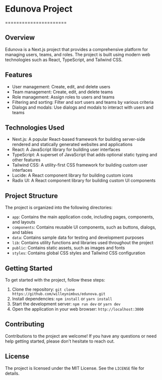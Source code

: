 # Edunova Project

======================

## Overview

Edunova is a Next.js project that provides a comprehensive platform for managing users, teams, and roles. The project is built using modern web technologies such as React, TypeScript, and Tailwind CSS.

## Features

- User management: Create, edit, and delete users
- Team management: Create, edit, and delete teams
- Role management: Assign roles to users and teams
- Filtering and sorting: Filter and sort users and teams by various criteria
- Dialogs and modals: Use dialogs and modals to interact with users and teams

## Technologies Used

- Next.js: A popular React-based framework for building server-side rendered and statically generated websites and applications
- React: A JavaScript library for building user interfaces
- TypeScript: A superset of JavaScript that adds optional static typing and other features
- Tailwind CSS: A utility-first CSS framework for building custom user interfaces
- Lucide: A React component library for building custom icons
- Radix UI: A React component library for building custom UI components

## Project Structure

The project is organized into the following directories:

- `app`: Contains the main application code, including pages, components, and layouts
- `components`: Contains reusable UI components, such as buttons, dialogs, and tables
- `data`: Contains sample data for testing and development purposes
- `lib`: Contains utility functions and libraries used throughout the project
- `public`: Contains static assets, such as images and fonts
- `styles`: Contains global CSS styles and Tailwind CSS configuration

## Getting Started

To get started with the project, follow these steps:

1. Clone the repository: `git clone https://github.com/willeynimbus/edunova.git`
2. Install dependencies: `npm install` or `yarn install`
3. Start the development server: `npm run dev` or `yarn dev`
4. Open the application in your web browser: `http://localhost:3000`

## Contributing

Contributions to the project are welcome! If you have any questions or need help getting started, please don't hesitate to reach out.

## License

The project is licensed under the MIT License. See the `LICENSE` file for details.
